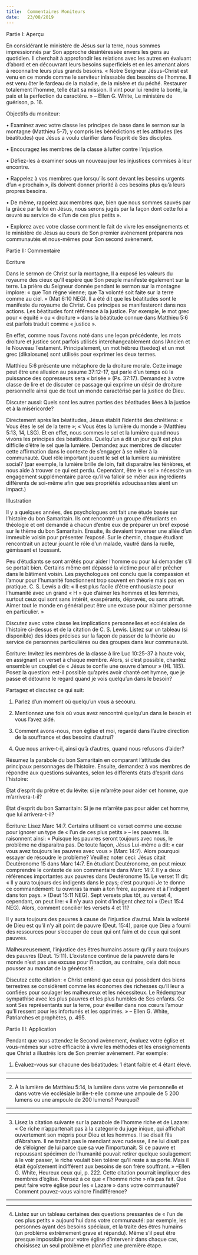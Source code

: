 ```yaml
---
title:  Commentaires Moniteurs
date:   23/08/2019
---
```


Partie I: Aperçu

En considérant le ministère de Jésus sur la terre, nous sommes impressionnés par Son approche désintéressée envers les gens au quotidien. Il cherchait à approfondir les relations avec les autres en évaluant d’abord et en découvrant leurs besoins superficiels et en les amenant alors à reconnaitre leurs plus grands besoins. « Notre Seigneur Jésus-Christ est venu en ce monde comme le serviteur inlassable des besoins de l’homme. Il est venu ôter le fardeau de la maladie, de la misère et du péché. Restaurer totalement l’homme, telle était sa mission. Il vint pour lui rendre la bonté, la paix et la perfection du caractère. » – Ellen G. White, Le ministère de guérison, p. 16.

Objectifs du moniteur:

• Examinez avec votre classe les principes de base dans le sermon sur la montagne (Matthieu 5-7), y compris les bénédictions et les attitudes (les béatitudes) que Jésus a voulu clarifier dans l’esprit de Ses disciples.

• Encouragez les membres de la classe à lutter contre l’injustice.

• Défiez-les à examiner sous un nouveau jour les injustices commises à leur encontre.

• Rappelez à vos membres que lorsqu’ils sont devant les besoins urgents d’un « prochain », ils doivent donner priorité à ces besoins plus qu’à leurs propres besoins.

• De même, rappelez aux membres que, bien que nous sommes sauvés par la grâce par la foi en Jésus, nous serons jugés par la façon dont cette foi a œuvré au service de « l’un de ces plus petits ».

• Explorez avec votre classe comment le fait de vivre les enseignements et le ministère de Jésus au cours de Son premier avènement préparera nos communautés et nous-mêmes pour Son second avènement.

Partie II: Commentaire

Écriture

Dans le sermon de Christ sur la montagne, Il a exposé les valeurs du royaume des cieux qu’Il espère que Son peuple manifeste également sur la terre. La prière du Seigneur donnée pendant le sermon sur la montagne implore: « que Ton règne vienne; que Ta volonté soit faite sur la terre comme au ciel. » (Mat 6:10 NEG). Il a été dit que les béatitudes sont le manifeste du royaume de Christ. Ces principes se manifesteront dans nos actions. Les béatitudes font référence à la justice. Par exemple, le mot grec pour « équité » ou « droiture » dans la béatitude connue dans Matthieu 5:6 est parfois traduit comme « justice ».

En effet, comme nous l’avons noté dans une leçon précédente, les mots droiture et justice sont parfois utilisés interchangeablement dans l’Ancien et le Nouveau Testament. Principalement, un mot hébreu (tsedeq) et un mot grec (dikaiosune) sont utilisés pour exprimer les deux termes.

Matthieu 5:6 présente une métaphore de la droiture morale. Cette image peut être une allusion au psaume 37:12-17, qui parle d’un temps où la puissance des oppresseurs sera « brisée » (Ps. 37:17). Demandez à votre classe de lire et de discuter ce passage qui exprime un désir de droiture personnelle ainsi que de tout un monde caractérisé par la justice de Dieu.

Discuter aussi: Quels sont les autres parties des béatitudes liées à la justice et à la miséricorde?

Directement après les béatitudes, Jésus établit l’identité des chrétiens: « Vous êtes le sel de la terre »; « Vous êtes la lumière du monde » (Matthieu 5:13, 14, LSG). Et en effet, nous sommes le sel et la lumière quand nous vivons les principes des béatitudes. Quelqu’un a dit un jour qu’il est plus difficile d’être le sel que la lumière. Demandez aux membres de discuter cette affirmation dans le contexte de s’engager à se mêler à la communauté. Quel rôle important jouent le sel et la lumière au ministère social? (par exemple, la lumière brille de loin, fait disparaitre les ténèbres, et nous aide à trouver ce qui est perdu. Cependant, être le « sel » nécessite un engagement supplémentaire parce qu’il va falloir se mêler aux ingrédients différents de soi-même afin que ses propriétés adoucissantes aient un impact.)

Illustration

Il y a quelques années, des psychologues ont fait une étude basée sur l’histoire du bon Samaritain. Ils ont rencontré un groupe d’étudiants en théologie et ont demandé à chacun d’entre eux de préparer un bref exposé sur le thème du bon Samaritain. Ensuite, ils devaient traverser une allée d’un immeuble voisin pour présenter l’exposé. Sur le chemin, chaque étudiant rencontrait un acteur jouant le rôle d’un malade, vautré dans la ruelle, gémissant et toussant.

Peu d’étudiants se sont arrêtés pour aider l’homme ou pour lui demander s’il se portait bien. Certains même ont dépassé la victime pour aller prêcher dans le bâtiment voisin. Les psychologues ont conclu que la compassion et l’amour pour l’humanité fonctionnent trop souvent en théorie mais pas en pratique. C. S. Lewis a dit: « Il est plus facile d’être enthousiaste pour l’humanité avec un grand « H » que d’aimer les hommes et les femmes, surtout ceux qui sont sans intérêt, exaspérants, dépravés, ou sans attrait. Aimer tout le monde en général peut être une excuse pour n’aimer personne en particulier. »

Discutez avec votre classe les implications personnelles et ecclésiales de l’histoire ci-dessus et de la citation de C. S. Lewis. Listez sur un tableau (si disponible) des idées précises sur la façon de passer de la théorie au service de personnes particulières ou des groupes dans leur communauté.

Écriture: Invitez les membres de la classe à lire Luc 10:25-37 à haute voix, en assignant un verset à chaque membre. Alors, si c’est possible, chantez ensemble un couplet de « Jésus te confie une œuvre d’amour » (HL 185). Posez la question: est-il possible qu’après avoir chanté cet hymne, que je passe et détourne le regard quand je vois quelqu’un dans le besoin?

Partagez et discutez ce qui suit:

1. Parlez d’un moment où quelqu’un vous a secouru.

2. Mentionnez une fois où vous avez rencontré quelqu’un dans le besoin et vous l’avez aidé.

3. Comment avons-nous, mon église et moi, regardé dans l’autre direction de la souffrance et des besoins d’autrui?

4. Que nous arrive-t-il, ainsi qu’à d’autres, quand nous refusons d’aider?

Résumez la parabole du bon Samaritain en comparant l’attitude des principaux personnages de l’histoire. Ensuite, demandez à vos membres de répondre aux questions suivantes, selon les différents états d’esprit dans l’histoire:

État d’esprit du prêtre et du lévite: si je m’arrête pour aider cet homme, que m’arrivera-t-il?

État d’esprit du bon Samaritain: Si je ne m’arrête pas pour aider cet homme, que lui arrivera-t-il?

Écriture: Lisez Marc 14:7. Certains utilisent ce verset comme une excuse pour ignorer un type de « l’un de ces plus petits » – les pauvres. Ils raisonnent ainsi: « Puisque les pauvres seront toujours avec nous, le problème ne disparaitra pas. De toute façon, Jésus Lui-même a dit: « car vous avez toujours les pauvres avec vous » (Marc 14:7). Alors pourquoi essayer de résoudre le problème? Veuillez noter ceci: Jésus citait Deutéronome 15 dans Marc 14:7. En étudiant Deutéronome, on peut mieux comprendre le contexte de son commentaire dans Marc 14:7. Il y a deux références importantes aux pauvres dans Deutéronome 15. Le verset 11 dit: « Il y aura toujours des indigents dans le pays; c’est pourquoi Je te donne ce commandement: tu ouvriras ta main à ton frère, au pauvre et à l’indigent dans ton pays. » (Deut 15:11 NEG). Sept versets plus tôt, au verset 4, cependant, on peut lire: « il n’y aura point d’indigent chez toi » (Deut 15:4 NEG). Alors, comment concilier les versets 4 et 11?

Il y aura toujours des pauvres à cause de l’injustice d’autrui. Mais la volonté de Dieu est qu’il n’y ait point de pauvre (Deut. 15:4), parce que Dieu a fourni des ressources pour s’occuper de ceux qui ont faim et de ceux qui sont pauvres.

Malheureusement, l’injustice des êtres humains assure qu’il y aura toujours des pauvres (Deut. 15:11). L’existence continue de la pauvreté dans le monde n’est pas une excuse pour l’inaction, au contraire, cela doit nous pousser au mandat de la générosité.

Discutez cette citation: « Christ entend que ceux qui possèdent des biens terrestres se considèrent comme les économes des richesses qu’Il leur a confiées pour soulager les malheureux et les nécessiteux. Le Rédempteur sympathise avec les plus pauvres et les plus humbles de Ses enfants. Ce sont Ses représentants sur la terre, pour éveiller dans nos cœurs l’amour qu’Il ressent pour les infortunés et les opprimés. » – Ellen G. White, Patriarches et prophètes, p. 495.

Partie III: Application

Pendant que vous attendez le Second avènement, évaluez votre église et vous-mêmes sur votre efficacité à vivre les méthodes et les enseignements que Christ a illustrés lors de Son premier avènement. Par exemple:

1. Évaluez-vous sur chacune des béatitudes: 1 étant faible et 4 étant élevé.

_______

_______

2. À la lumière de Matthieu 5:14, la lumière dans votre vie personnelle et dans votre vie ecclésiale brille-t-elle comme une ampoule de 5 200 lumens ou une ampoule de 200 lumens? Pourquoi?

_______

_______

3. Lisez la citation suivante sur la parabole de l’homme riche et de Lazare: « Ce riche n’appartenait pas à la catégorie du juge inique, qui affichait ouvertement son mépris pour Dieu et les hommes. Il se disait fils d’Abraham. Il ne traitait pas le mendiant avec rudesse, il ne lui disait pas de s’éloigner de lui parce que sa vue l’importunait. Si ce pauvre et repoussant spécimen de l’humanité pouvait retirer quelque soulagement à le voir passer, le riche voulait bien tolérer qu’il reste à sa porte. Mais il était égoïstement indifférent aux besoins de son frère souffrant. » –Ellen G. White, Heureux ceux qui, p. 222. Cette citation pourrait impliquer des membres d’église. Pensez à ce que « l’homme riche » n’a pas fait. Que peut faire votre église pour les « Lazare » dans votre communauté? Comment pouvez-vous vaincre l’indifférence?

_______

_______

4. Listez sur un tableau certaines des questions pressantes de « l’un de ces plus petits » aujourd’hui dans votre communauté: par exemple, les personnes ayant des besoins spéciaux, et la traite des êtres humains (un problème extrêmement grave et répandu). Même s’il peut être presque impossible pour votre église d’intervenir dans chaque cas, choisissez un seul problème et planifiez une première étape. 